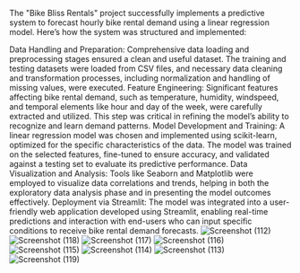 The "Bike Bliss Rentals" project successfully implements a predictive system to forecast hourly bike rental demand using a linear regression model. Here’s how the system was structured and implemented:

Data Handling and Preparation:
Comprehensive data loading and preprocessing stages ensured a clean and useful dataset. The training and testing datasets were loaded from CSV files, and necessary data cleaning and transformation processes, including normalization and handling of missing values, were executed.
Feature Engineering:
Significant features affecting bike rental demand, such as temperature, humidity, windspeed, and temporal elements like hour and day of the week, were carefully extracted and utilized. This step was critical in refining the model’s ability to recognize and learn demand patterns.
Model Development and Training:
A linear regression model was chosen and implemented using scikit-learn, optimized for the specific characteristics of the data. The model was trained on the selected features, fine-tuned to ensure accuracy, and validated against a testing set to evaluate its predictive performance.
Data Visualization and Analysis:
Tools like Seaborn and Matplotlib were employed to visualize data correlations and trends, helping in both the exploratory data analysis phase and in presenting the model outcomes effectively.
Deployment via Streamlit:
The model was integrated into a user-friendly web application developed using Streamlit, enabling real-time predictions and interaction with end-users who can input specific conditions to receive bike rental demand forecasts.
![Screenshot (112)](https://github.com/user-attachments/assets/851fb91f-b781-40e5-8244-3d9784b246ba)
![Screenshot (118)](https://github.com/user-attachments/assets/6835a473-4565-4d8e-bb4d-062837fdf59d)
![Screenshot (117)](https://github.com/user-attachments/assets/b756d8f5-d95f-4325-88bd-7b9ecf5fa7d6)
![Screenshot (116)](https://github.com/user-attachments/assets/657e3f99-e72b-4abd-8c73-f3aa391fb9c9)
![Screenshot (115)](https://github.com/user-attachments/assets/bb6bef94-2b02-4ce1-b1a7-d8ee5921363b)
![Screenshot (114)](https://github.com/user-attachments/assets/5b27ffd6-b783-4d93-8cb9-3a05d3c8c5c2)
![Screenshot (113)](https://github.com/user-attachments/assets/a7607b15-ecf9-4557-985c-8a3d3951b895)
![Screenshot (119)](https://github.com/user-attachments/assets/18f21eb2-c122-43ed-8f2d-05e00bc95bef)
